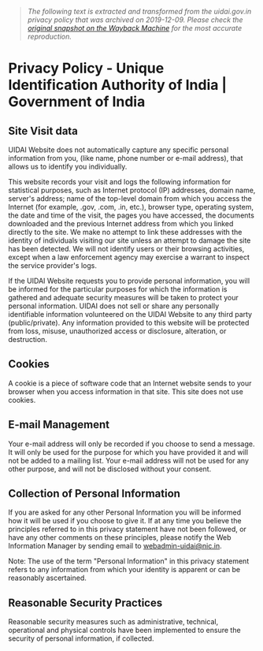 > *The following text is extracted and transformed from the uidai.gov.in privacy policy that was archived on 2019-12-09. Please check the [original snapshot on the Wayback Machine](https://web.archive.org/web/20191209223057id_/https%3A//uidai.gov.in/privacy-policy.html) for the most accurate reproduction.*

# Privacy Policy - Unique Identification Authority of India | Government of India

## Site Visit data

UIDAI Website does not automatically capture any specific personal information from you, (like name, phone number or e-mail address), that allows us to identify you individually.

This website records your visit and logs the following information for statistical purposes, such as Internet protocol (IP) addresses, domain name, server's address; name of the top-level domain from which you access the Internet (for example, .gov, .com, .in, etc.), browser type, operating system, the date and time of the visit, the pages you have accessed, the documents downloaded and the previous Internet address from which you linked directly to the site. We make no attempt to link these addresses with the identity of individuals visiting our site unless an attempt to damage the site has been detected. We will not identify users or their browsing activities, except when a law enforcement agency may exercise a warrant to inspect the service provider's logs.

If the UIDAI Website requests you to provide personal information, you will be informed for the particular purposes for which the information is gathered and adequate security measures will be taken to protect your personal information. UIDAI does not sell or share any personally identifiable information volunteered on the UIDAI Website to any third party (public/private). Any information provided to this website will be protected from loss, misuse, unauthorized access or disclosure, alteration, or destruction.

## Cookies

A cookie is a piece of software code that an Internet website sends to your browser when you access information in that site. This site does not use cookies.

## E-mail Management

Your e-mail address will only be recorded if you choose to send a message. It will only be used for the purpose for which you have provided it and will not be added to a mailing list. Your e-mail address will not be used for any other purpose, and will not be disclosed without your consent.

## Collection of Personal Information

If you are asked for any other Personal Information you will be informed how it will be used if you choose to give it. If at any time you believe the principles referred to in this privacy statement have not been followed, or have any other comments on these principles, please notify the Web Information Manager by sending email to [](mailto:%20webadmin-uidai@nic.in)[webadmin-uidai@nic.in](mailto:webadmin-uidai@nic.in).

Note: The use of the term "Personal Information" in this privacy statement refers to any information from which your identity is apparent or can be reasonably ascertained.

## Reasonable Security Practices

Reasonable security measures such as administrative, technical, operational and physical controls have been implemented to ensure the security of personal information, if collected.
